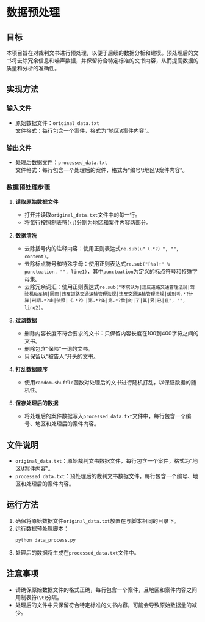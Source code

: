 # 数据预处理

## 目标
本项目旨在对裁判文书进行预处理，以便于后续的数据分析和建模。预处理后的文书将去除冗余信息和噪声数据，并保留符合特定标准的文书内容，从而提高数据的质量和分析的准确性。

## 实现方法

### 输入文件
- 原始数据文件：`original_data.txt`  
  文件格式：每行包含一个案件，格式为“地区\t案件内容”。

### 输出文件
- 处理后数据文件：`processed_data.txt`  
  文件格式：每行包含一个处理后的案件，格式为“编号\t地区\t案件内容”。

### 数据预处理步骤

1. **读取原始数据文件**
   - 打开并读取`original_data.txt`文件中的每一行。
   - 将每行按照制表符(`\t`)分割为地区和案件内容两部分。

2. **数据清洗**
   - 去除括号内的注释内容：使用正则表达式`re.sub(u"（.*?）", "", content)`。
   - 去除标点符号和特殊字母：使用正则表达式`re.sub("[%s]+" % punctuation, "", line1)`，其中`punctuation`为定义的标点符号和特殊字母集。
   - 去除冗余词汇：使用正则表达式`re.sub("本院认为|违反道路交通管理法规|驾驶机动车辆|因而|违反道路交通运输管理法规|违反交通运输管理法规|缓刑考.*?计算|刑期.*?止|依照|《.*?》|第.*?条|第.*?款|的|了|其|另|已|且", "", line2)`。

3. **过滤数据**
   - 删除内容长度不符合要求的文书：只保留内容长度在100到400字符之间的文书。
   - 删除包含“保险”一词的文书。
   - 只保留以“被告人”开头的文书。

4. **打乱数据顺序**
   - 使用`random.shuffle`函数对处理后的文书进行随机打乱，以保证数据的随机性。

5. **保存处理后的数据**
   - 将处理后的案件数据写入`processed_data.txt`文件中，每行包含一个编号、地区和处理后的案件内容。

## 文件说明

- `original_data.txt`：原始裁判文书数据文件，每行包含一个案件，格式为“地区\t案件内容”。
- `processed_data.txt`：预处理后的裁判文书数据文件，每行包含一个编号、地区和处理后的案件内容。

## 运行方法

1. 确保将原始数据文件`original_data.txt`放置在与脚本相同的目录下。
2. 运行数据预处理脚本：
   ```python
   python data_process.py
   ```
3. 处理后的数据将生成在`processed_data.txt`文件中。

## 注意事项
- 请确保原始数据文件的格式正确，每行包含一个案件，且地区和案件内容之间用制表符(`\t`)分隔。
- 处理后的文件中只保留符合特定标准的文书内容，可能会导致原始数据量的减少。